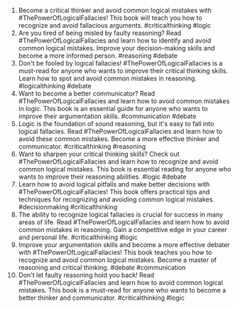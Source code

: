 1. Become a critical thinker and avoid common logical mistakes with #ThePowerOfLogicalFallacies! This book will teach you how to recognize and avoid fallacious arguments. #criticalthinking #logic
2. Are you tired of being misled by faulty reasoning? Read #ThePowerOfLogicalFallacies and learn how to identify and avoid common logical mistakes. Improve your decision-making skills and become a more informed person. #reasoning #debate
3. Don't be fooled by logical fallacies! #ThePowerOfLogicalFallacies is a must-read for anyone who wants to improve their critical thinking skills. Learn how to spot and avoid common mistakes in reasoning. #logicalthinking #debate
4. Want to become a better communicator? Read #ThePowerOfLogicalFallacies and learn how to avoid common mistakes in logic. This book is an essential guide for anyone who wants to improve their argumentation skills. #communication #debate
5. Logic is the foundation of sound reasoning, but it's easy to fall into logical fallacies. Read #ThePowerOfLogicalFallacies and learn how to avoid these common mistakes. Become a more effective thinker and communicator. #criticalthinking #reasoning
6. Want to sharpen your critical thinking skills? Check out #ThePowerOfLogicalFallacies and learn how to recognize and avoid common logical mistakes. This book is essential reading for anyone who wants to improve their reasoning abilities. #logic #debate
7. Learn how to avoid logical pitfalls and make better decisions with #ThePowerOfLogicalFallacies! This book offers practical tips and techniques for recognizing and avoiding common logical mistakes. #decisionmaking #criticalthinking
8. The ability to recognize logical fallacies is crucial for success in many areas of life. Read #ThePowerOfLogicalFallacies and learn how to avoid common mistakes in reasoning. Gain a competitive edge in your career and personal life. #criticalthinking #logic
9. Improve your argumentation skills and become a more effective debater with #ThePowerOfLogicalFallacies! This book teaches you how to recognize and avoid common logical mistakes. Become a master of reasoning and critical thinking. #debate #communication
10. Don't let faulty reasoning hold you back! Read #ThePowerOfLogicalFallacies and learn how to avoid common logical mistakes. This book is a must-read for anyone who wants to become a better thinker and communicator. #criticalthinking #logic
